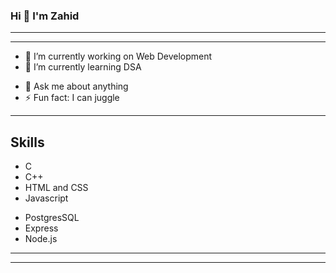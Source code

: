 ### Hi 👋 I'm Zahid

---
---

- 🔭 I’m currently working on Web Development
- 🌱 I’m currently learning DSA
<!-- - 👯 I’m looking to collaborate on Node.js -->
- 💬 Ask me about anything
- ⚡ Fun fact: I can juggle
---
## Skills
- C
- C++
- HTML and CSS
- Javascript
<!-- - React.js -->
- PostgresSQL
- Express
- Node.js


---
---

